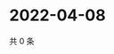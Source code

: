 # 2022-04-08

共 0 条

<!-- BEGIN WEIBO -->
<!-- 最后更新时间 Fri Apr 08 2022 17:15:16 GMT+0800 (China Standard Time) -->

<!-- END WEIBO -->
